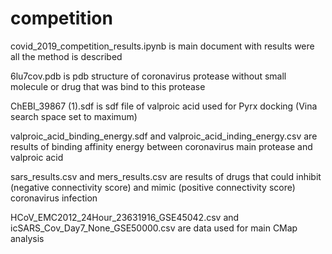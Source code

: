 # competition
covid_2019_competition_results.ipynb is main document with results were all the method is described


6lu7cov.pdb is pdb structure of coronavirus protease without  small molecule or drug that was bind to this protease


ChEBI_39867 (1).sdf is sdf file of valproic acid used for Pyrx docking (Vina search space set to maximum)


valproic_acid_binding_energy.sdf and valproic_acid_inding_energy.csv are results of binding affinity energy between
coronavirus main protease and valproic acid


sars_results.csv and mers_results.csv are results of drugs that could inhibit (negative connectivity score) and mimic (positive 
connectivity score) coronavirus infection


HCoV_EMC2012_24Hour_23631916_GSE45042.csv and icSARS_Cov_Day7_None_GSE50000.csv are data used for main CMap analysis

